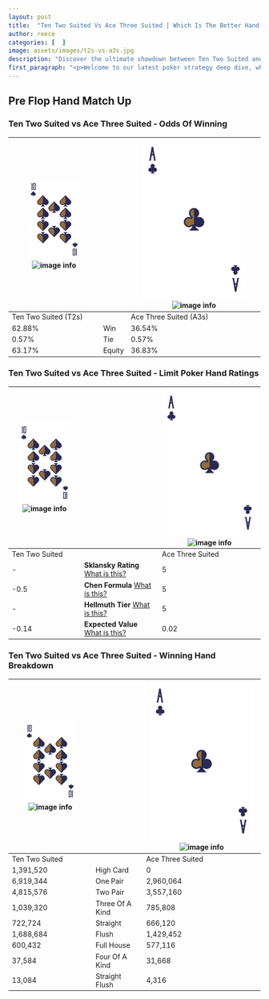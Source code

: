 ```yaml
---
layout: post
title:  "Ten Two Suited Vs Ace Three Suited | Which Is The Better Hand In Poker? A Complete Guide"
author: reece
categories: [  ]
image: assets/images/t2s-vs-a3s.jpg
description: "Discover the ultimate showdown between Ten Two Suited and Ace Three Suited in poker! Uncover the odds, strategies, and scenarios where one hand triumphs over the other. Get ready to up your poker game with this thrilling analysis."
first_paragraph: "<p>Welcome to our latest poker strategy deep dive, where we're pitting two distinct hands against each other in a high-stakes showdown: Ten Two Suited vs Ace Three Suited.</p><p>In the dynamic world of poker, every decision counts, and knowing which hand holds the upper hand is key to your success at the table.</p><p>In this article, we'll dissect these two hands, explore the scenarios where one dominates the other, and equip you with the knowledge to make strategic choices that can tip the odds in your favor.</p><p>Get ready to unravel the intriguing dynamics of these poker hands and elevate your game to new heights.</p>"
---
```




[comment]: # (sp0)

## Pre Flop Hand Match Up

<div class="table hand-ratings" markdown="1"> 



### Ten Two Suited vs Ace Three Suited - Odds Of Winning


    
| ![image info](assets/images/hand1/T.png) ![image info](assets/images/hand1/2s.png) |  | ![image info](assets/images/hand2/A.png) ![image info](assets/images/hand2/3s.png) |
| -------- | -------- | -------- |
| Ten Two Suited (T2s) |  | Ace Three Suited (A3s) |
| 62.88% | Win | 36.54% |
| 0.57% | Tie | 0.57% |
| 63.17% | Equity | 36.83% |




[comment]: # (sp1)



### Ten Two Suited vs Ace Three Suited - Limit Poker Hand Ratings


    
| ![image info](assets/images/hand1/T.png) ![image info](assets/images/hand1/2s.png) |  | ![image info](assets/images/hand2/A.png) ![image info](assets/images/hand2/3s.png) |
| -------- | -------- | -------- |
| Ten Two Suited |  | Ace Three Suited |
| - | **Sklansky Rating** [What is this?](/sklansky-rating-explained) | 5 |
| -0.5 | **Chen Formula** [What is this?](/chen-formula-explained) | 5 |
| - | **Hellmuth Tier** [What is this?](/Hellmuth-tier-explained) | 5 |
| -0.14 | **Expected Value** [What is this?](/expected-value-explained) | 0.02 |




[comment]: # (sp2)



### Ten Two Suited vs Ace Three Suited - Winning Hand Breakdown


    
| ![image info](assets/images/hand1/T.png) ![image info](assets/images/hand1/2s.png) |  | ![image info](assets/images/hand2/A.png) ![image info](assets/images/hand2/3s.png) |
| -------- | -------- | -------- |
| Ten Two Suited |  | Ace Three Suited |
| 1,391,520 | High Card | 0 |
| 6,919,344 | One Pair | 2,960,064 |
| 4,815,576 | Two Pair | 3,557,160 |
| 1,039,320 | Three Of A Kind | 785,808 |
| 722,724 | Straight | 666,120 |
| 1,688,684 | Flush | 1,429,452 |
| 600,432 | Full House | 577,116 |
| 37,584 | Four Of A Kind | 31,668 |
| 13,084 | Straight Flush | 4,316 |




[comment]: # (sp3)



</div>

[comment]: # (sp4)



[comment]: # (sp5)

